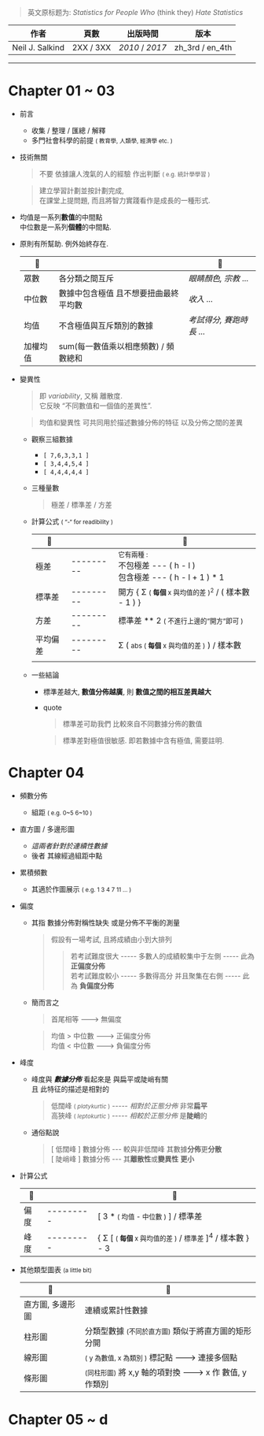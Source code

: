 > 英文原标题为: *Statistics for People Who* (think they) *Hate Statistics*

| 作者 | 頁數 | 出版時間 | 版本 | 
| --- | --- | --- | :---: | 
| Neil J. Salkind  | 2XX / 3XX | *2010* / *2017* | zh_3rd / en_4th | 

--------- 

# Chapter 01 \~ 03 

- 前言 
    - 收集 / 整理 / 匯總 / 解釋
    - 多門社會科學的前提 <small>( 教育學, 人類學, 經濟學 etc. )</small>

- 技術無關
    > 不要 依據讓人洩氣的人的經驗 作出判斷 <small>( e.g. 統計學學習 )</small>
    
    > 建立學習計劃並按計劃完成, <br>在課堂上提問題, 而且將智力實踐看作是成長的一種形式.

- 均值是一系列**數值**的中間點<br>中位數是一系列**個體**的中間點.

- 原則有所幫助. 例外始終存在.
    
    | 🙂 | | 😬 | 
    | --- | --- | --- | 
    | 眾數 | 各分類之間互斥 | *眼睛顏色, 宗教* ...  | 
    | 中位數 | 數據中包含極值 且不想要扭曲最終平均數 | *收入* ... | 
    | 均值 | 不含極值與互斥類別的數據 | *考試得分, 賽跑時長* ... | 
    | 加權均值 | sum(每一數值乘以相應頻數) / 頻數總和 | 

- 變異性
    > 即 *variability*, 又稱 離散度.<br>它反映 “不同數值和一個值的差異性”.
    
    > 均值和變異性 可共同用於描述數據分佈的特征 以及分佈之間的差異
    
    - 觀察三組數據 
        - ```[ 7,6,3,3,1 ]```
        - ```[ 3,4,4,5,4 ]```
        - ```[ 4,4,4,4,4 ]```
    - 三種量數
        > 極差 / 標準差 / 方差
        
    - 計算公式 <small>( “-“ for readibility )</small>
    
        | 🙂 | | 😬 | 
        | --- | --- | --- | 
        | 極差 | --------- | <small>它有兩種 :</small><br>不包極差 --- ( h - l )<br> 包含極差 --- ( h - l + 1 ) * 1 |
        | 標準差 | --------- | 開方 { Σ <small>( **每個** x 與均值的差 )<sup>2</sup></small> / ( 樣本數 - 1 ) }  |
        | 方差 | --------- | 標準差 ** 2 <small>( 不進行上邊的”開方”即可 )</small> | 
        | 平均偏差 | --------- | Σ ( <small>abs ( **每個** x 與均值的差 )</small> ) / 樣本數 | 
        |  |  |  | 
    
    - 一些結論
        - 標準差越大, **數值分佈越廣**, 則 **數值之間的相互差異越大**
        
        - quote 
            > 標準差可助我們 比較來自不同數據分佈的數值
            
            > 標準差對極值很敏感. 即若數據中含有極值, 需要註明.
        

# Chapter 04

- 頻數分佈
    - 組距 <small>( e.g. 0\~5 6\~10 )</small>

- 直方圖 / 多邊形圖
    - *這兩者針對於連續性數據*
    - 後者 其線經過組距中點 

- 累積頻數 
    - 其適於作圖展示 <small>( e.g. 1 3 4 7 11 ... )</small>

- 偏度 
    - 其指 數據分佈對稱性缺失 或是分佈不平衡的測量
        > 假設有一場考試, 且將成績由小到大排列
        >> 若考試難度很大 ----- 多數人的成績較集中于左側 ----- 此為 **正偏度分佈**<br>
        >> 若考試難度較小 ----- 多數得高分 并且聚集在右側 ----- 此為 **負偏度分佈**
    - 簡而言之 
        > 首尾相等 ---> 無偏度
        
        > 均值 > 中位數 ---> 正偏度分佈 <br>
        > 均值 < 中位數 ---> 負偏度分佈
        
- 峰度
    - 峰度與 ***數據分佈*** 看起來是 與扁平或陡峭有關<br>且 此特征的描述是相對的
        > 低闊峰 <small>( *platykurtic* )</small> ----- *相對於正態分佈* 非常**扁平**<br>
        > 高狹峰 <small>( *leptokurtic* )</small> ----- *相較於正態分佈* 是**陡峭**的
    
    - 通俗點說 
        > [ 低闊峰 ] 數據分佈 --- 較與非低闊峰 其數據**分佈**更**分散**<br>
        > [ 陡峭峰 ] 數據分佈 --- 其**離散性**或**變異性** **更小**     
        
- 計算公式

    | 🙂 | | 😬 | 
    | --- | --- | --- | 
    | 偏度 | --------- | [ 3 * <small>( 均值 - 中位數 )</small> ] / 標準差  | 
    | 峰度 | --------- | { Σ [ <small>( **每個** x 與均值的差 )</small> / <small>標準差</small> ]<sup>4</sup> / 樣本數 } - 3 | *推薦上網查* |
    
- 其他類型圖表 <small>(a little bit)</small>
    
    | 🙂 | 😬 |
    | --- | --- | 
    | 直方圖, 多邊形圖 | 連續或累計性數據 |  | 
    | 柱形圖 | 分類型數據 <small>(不同於直方圖)</small> 類似于將直方圖的矩形分開 |
    | 線形圖 | <small>( y 為數值, x 為類別 )</small> 標記點 ---> 連接多個點 |  | 
    | 條形圖 | <small>(同柱形圖)</small> 將 x,y 軸的項對換 ---> x 作 數值, y 作類別 |  | 
        

# Chapter 05 \~ d

